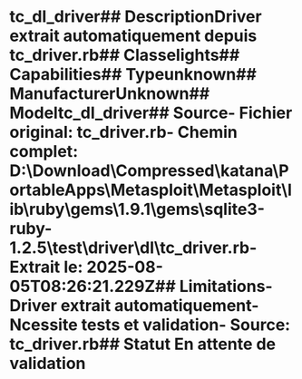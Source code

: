 # tc_dl_driver##  DescriptionDriver extrait automatiquement depuis tc_driver.rb##  Classelights##  Capabilities##  Typeunknown##  ManufacturerUnknown##  Modeltc_dl_driver##  Source- **Fichier original**: tc_driver.rb- **Chemin complet**: D:\Download\Compressed\katana\PortableApps\Metasploit\Metasploit\lib\ruby\gems\1.9.1\gems\sqlite3-ruby-1.2.5\test\driver\dl\tc_driver.rb- **Extrait le**: 2025-08-05T08:26:21.229Z##  Limitations- Driver extrait automatiquement- Ncessite tests et validation- Source: tc_driver.rb##  Statut En attente de validation